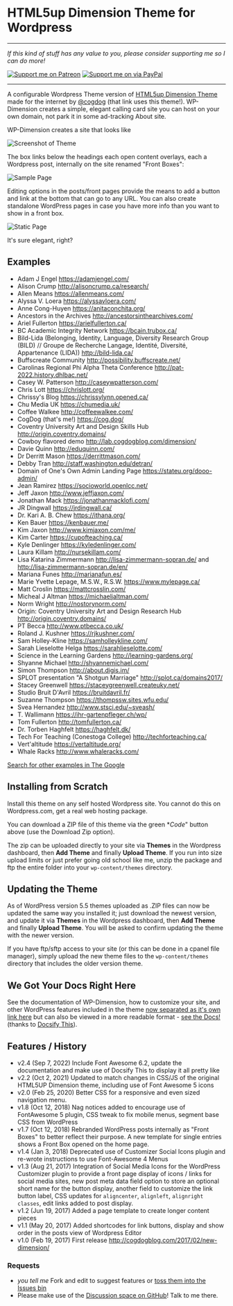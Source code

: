 # HTML5up Dimension Theme for Wordpress

-----
*If this kind of stuff has any value to you, please consider supporting me so I can do more!*

[![Support me on Patreon](http://cogdog.github.io/images/badge-patreon.png)](https://patreon.com/cogdog) [![Support me on via PayPal](http://cogdog.github.io/images/badge-paypal.png)](https://paypal.me/cogdog)

----- 

A configurable Wordpress Theme version of [HTML5up Dimension Theme](https://html5up.net/dimension) made for the internet by [@cogdog](http://cog.dog) (that link uses this theme!). WP-Dimension creates a simple, elegant calling card site you can host on your own domain, not park it in some ad-tracking About site.

WP-Dimension creates a site that looks like

![Screenshot of Theme](screenshot.png "Screenshot of Dimension Theme")

The box links below the headings each open content overlays, each a Wordpress post, internally on the site renamed "Front Boxes": 

![Sample Page](images/sample-page.jpg "Sample Page")

Editing options in the posts/front pages provide the means to add a button and link at the bottom that can go to any URL. You can also create standalone WordPress pages in case you have more info than you want to show in a front box.

![Static Page](images/dimension-page.jpg "Static Page")

It's sure elegant, right?

## Examples

* Adam J Engel https://adamjengel.com/
* Alison Crump http://alisoncrump.ca/research/
* Allen Means https://allenmeans.com/
* Alyssa V. Loera https://alyssavloera.com/
* Anne Cong-Huyen https://anitaconchita.org/
* Ancestors in the Archives http://ancestorsinthearchives.com/
* Ariel Fullerton https://arielfullerton.ca/
* BC Academic Integrity Network https://bcain.trubox.ca/
* Bild-Lida (Belonging, Identity, Language, Diversity Research Group (BILD) // Groupe de Recherche Langage, Identité, Diversité, Appartenance (LIDA)) http://bild-lida.ca/
* Buffscreate Community http://possibility.buffscreate.net/
* Carolinas Regional Phi Alpha Theta Conference http://pat-2022.history.dhlbac.net/
* Casey W. Patterson http://caseywpatterson.com/
* Chris Lott https://chrislott.org/
* Chrissy's Blog https://chrissylynn.opened.ca/
* Chu Media UK https://chumedia.uk/
* Coffee Walkee http://coffeewalkee.com/
* CogDog (that's me!) https://cog.dog/
* Coventry University Art and Design Skills Hub http://origin.coventry.domains/
* Cowboy flavored demo http://lab.cogdogblog.com/dimension/
* Davie Quinn http://eduquinn.com/
* Dr Derritt Mason https://derrittmason.com/
* Debby Tran http://staff.washington.edu/detran/
* Domain of One's Own Admin Landing Page https://stateu.org/dooo-admin/
* Jean Ramirez https://socioworld.openlcc.net/
* Jeff Jaxon http://www.jeffjaxon.com/
* Jonathan Mack https://jonathanmacklofi.com/
* JR Dingwall https://jrdingwall.ca/
* Dr. Kari A. B. Chew https://ithana.org/
* Ken Bauer https://kenbauer.me/
* Kim Jaxon http://www.kimjaxon.com/me/
* Kim Carter https://cupofteaching.ca/
* Kyle Denlinger https://kyledenlinger.com/
* Laura Killam http://nursekillam.com/
* Lisa Katarina Zimmermann http://lisa-zimmermann-sopran.de/ and http://lisa-zimmermann-sopran.de/en/
* Mariana Funes http://marianafun.es/
* Marie Yvette Lepage, M.S.W., R.S.W. https://www.mylepage.ca/
* Matt Croslin https://mattcrosslin.com/
* Micheal J Altman https://michaeljaltman.com/
* Norm Wright http://nostorynorm.com/
* Origin: Coventry University Art and Design Research Hub  http://origin.coventry.domains/
* PT Becca http://www.ptbecca.co.uk/
* Roland J. Kushner https://rjkushner.com/
* Sam Holley-Kline https://samholleykline.com/
* Sarah Lieselotte Helga https://sarahlieselotte.com/
* Science in the Learning Gardens http://learning-gardens.org/
* Shyanne Michael http://shyannemichael.com/
* Simon Thompson http://about.digis.im/
* SPLOT presentation "A Shotgun Marriage" http://splot.ca/domains2017/
* Stacey Greenwell https://staceygreenwell.createuky.net/
* Studio Bruit D'Avril https://bruitdavril.fr/
* Suzanne Thompson https://thompssw.sites.wfu.edu/
* Svea Hernandez http://www.stsci.edu/~sveash/
* T. Wallimann https://ihr-gartenpfleger.ch/wp/
* Tom Fullerton http://tomfullerton.ca/
* Dr. Torben Haghfelt https://haghfelt.dk/
* Tech For Teaching (Conestoga College) http://techforteaching.ca/
* Vert'altitude https://vertaltitude.org/
* Whale Racks http://www.whaleracks.com/

[Search for other examples in The Google](https://www.google.com/search?q=%22WP+DIMENSION+BASED+ON+HTML5+UP%22)

## Installing from Scratch

Install this theme on any self hosted Wordpress site. You cannot do this on Wordpress.com, get a real web hosting package.

You can download a ZIP file of this theme via the green **Code*" button above (use the Download Zip option). 

The zip can be uploaded directly to your site via **Themes** in the Wordpress dashboard, then **Add Theme** and finally **Upload Theme**. If you run into size upload limits or just prefer going old school like me, unzip the package and ftp the entire folder into your `wp-content/themes` directory.

## Updating the Theme

As of WordPress version 5.5 themes uploaded as .ZIP files can now be updated the same way you installed it; just download the newest version, and update it  via **Themes** in the Wordpress dashboard, then **Add Theme** and finally **Upload Theme**. You will be asked to confirm updating the theme with the newer version.  

If you have ftp/sftp access to your site (or this can be done in a cpanel file manager), simply upload the new theme files to the `wp-content/themes` directory that includes the older version theme. 

## We Got Your Docs Right Here

See the documentation of WP-Dimension, how to customize your site, and other WordPress features included in the theme [now separated as it's own link here](https://github.com/cogdog/wp-dimension/blob/master/docs.md) but can also be viewed in a more readable format - [see the Docs!](https://docsify-this.net/?basePath=https://raw.githubusercontent.com/cogdog/wp-dimension/master&homepage=docs.md&sidebar=true#/) (thanks to [Docsify This](https://docsify-this.net/)).


## Features / History

* v2.4 (Sep 7, 2022) Include Font Awesome 6.2, update the documentation and make use of Docsify This to display it all pretty like
* v2.2 (Oct 2, 2021) Updated to match changes in CSS/JS of the original HTML5UP Dimension theme, including use of Font Awesome 5 icons
* v2.0 (Feb 25, 2020) Better CSS for a responsive and even sized navigation menu.
* v1.8 (Oct 12, 2018) Nag notices added to encourage use of FontAwesome 5 plugin, CSS tweak to fix mobile menus, segment base CSS from WordPress
* v1.7 (Oct 12, 2018) Rebranded WordPress posts internally as "Front Boxes" to better reflect their purpose. A new template for single entries shows a Front Box opened on the home page.
* v1.4 (Jan  3, 2018)  Deprecated use of Customizer Social Icons plugin and re-wrote instructions to use Font-Awesome 4 Menus
* v1.3 (Aug 21, 2017)  Integration of Social Media Icons for the WordPress Customizer plugin to provide a front page display of icons / links for social media sites, new post meta data field option to store an optional short name for the button display, another field to customize the link button label, CSS updates for `aligncenter`, `alignleft`, `alignright classes`, edit links added to post display.
* v1.2 (Jun 19, 2017)  Added a page template to create longer content pieces
* v1.1 (May 20, 2017) Added shortcodes for link buttons, display and show  order in the posts view of  Wordpress Editor
* v1.0 (Feb 19, 2017) First release http://cogdogblog.com/2017/02/new-dimension/

### Requests

* *you tell me* Fork and edit to suggest features or [toss them into the Issues bin](https://github.com/cogdog/wp-dimension/issues)
* Please make use of the [Discussion space on GitHub](https://github.com/cogdog/wp-dimension/discussions/)! Talk to me there.
